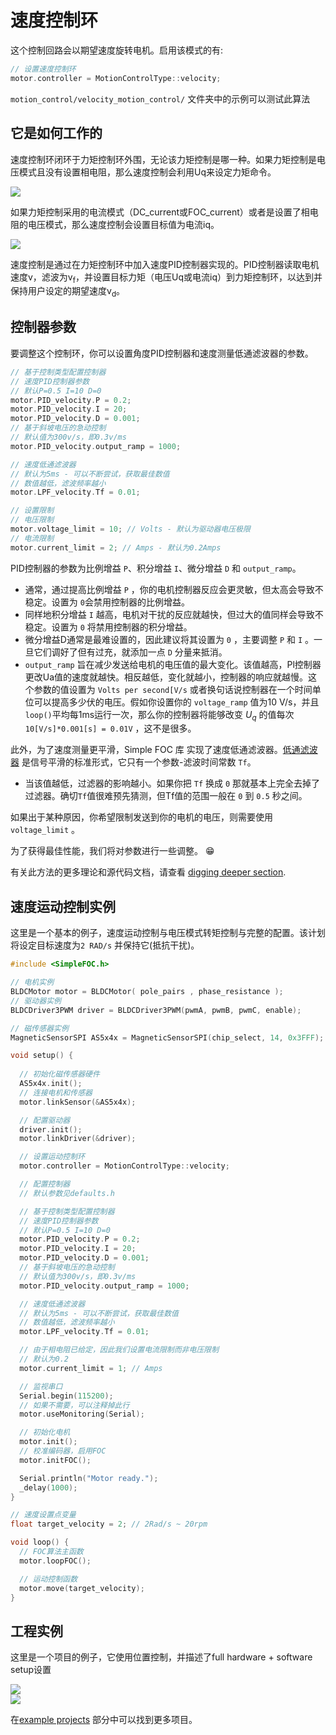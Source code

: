
# 速度控制环
这个控制回路会以期望速度旋转电机。启用该模式的有:
```cpp
// 设置速度控制环
motor.controller = MotionControlType::velocity;
```
 `motion_control/velocity_motion_control/` 文件夹中的示例可以测试此算法


## 它是如何工作的
速度控制环闭环于力矩控制环外围，无论该力矩控制是哪一种。如果力矩控制是电压模式且没有设置相电阻，那么速度控制会利用Uq来设定力矩命令。

<img src="extras/Images/velocity_loop_v.png" >

如果力矩控制采用的电流模式（DC_current或FOC_current）或者是设置了相电阻的电压模式，那么速度控制会设置目标值为电流iq。

<img src="extras/Images/velocity_loop_i.png" >

速度控制是通过在力矩控制环中加入速度PID控制器实现的。PID控制器读取电机速度v，滤波为v<sub>f</sub>，并设置目标力矩（电压Uq或电流iq）到力矩控制环，以达到并保持用户设定的期望速度v<sub>d</sub>。

## 控制器参数
要调整这个控制环，你可以设置角度PID控制器和速度测量低通滤波器的参数。
``` cpp
// 基于控制类型配置控制器
// 速度PID控制器参数
// 默认P=0.5 I=10 D=0
motor.PID_velocity.P = 0.2;
motor.PID_velocity.I = 20;
motor.PID_velocity.D = 0.001;
// 基于斜坡电压的急动控制
// 默认值为300v/s，即0.3v/ms
motor.PID_velocity.output_ramp = 1000;

// 速度低通滤波器
// 默认为5ms - 可以不断尝试，获取最佳数值
// 数值越低，滤波频率越小
motor.LPF_velocity.Tf = 0.01;

// 设置限制
// 电压限制
motor.voltage_limit = 10; // Volts - 默认为驱动器电压极限
// 电流限制 
motor.current_limit = 2; // Amps - 默认为0.2Amps
```
 PID控制器的参数为比例增益 `P`、积分增益 `I`、微分增益 `D` 和 `output_ramp`。

- 通常，通过提高比例增益 `P` ，你的电机控制器反应会更灵敏，但太高会导致不稳定。设置为 `0`会禁用控制器的比例增益。
- 同样地积分增益 `I` 越高，电机对干扰的反应就越快，但过大的值同样会导致不稳定。设置为 `0` 将禁用控制器的积分增益。
- 微分增益D通常是最难设置的，因此建议将其设置为 `0` ，主要调整 `P` 和 `I` 。一旦它们调好了但有过充，就添加一点 `D` 分量来抵消。
- `output_ramp` 旨在减少发送给电机的电压值的最大变化。该值越高，Pl控制器更改Ua值的速度就越快。相反越低，变化就越小，控制器的响应就越慢。这个参数的值设置为 `Volts per second[V/s` 或者换句话说控制器在一个时间单位可以提高多少伏的电压。假如你设置你的 `voltage_ramp` 值为10 V/s，并且`loop()`平均每1ms运行一次，那么你的控制器将能够改变 <i>U<sub>q</sub></i> 的值每次`10[V/s]*0.001[s] = 0.01V` ，这不是很多。

此外，为了速度测量更平滑，Simple FOC 库 实现了速度低通滤波器。[低通滤波器](https://en.wikipedia.org/wiki/Low-pass_filter) 是信号平滑的标准形式，它只有一个参数-滤波时间常数 `Tf`。
- 当该值越低，过滤器的影响越小。如果你把 `Tf` 换成 `0` 那就基本上完全去掉了过滤器。确切`Tf`值很难预先猜测，但Tf值的范围一般在 `0` 到 `0.5` 秒之间。

如果出于某种原因，你希望限制发送到你的电机的电压，则需要使用 `voltage_limit` 。

为了获得最佳性能，我们将对参数进行一些调整。 😁

有关此方法的更多理论和源代码文档，请查看 [digging deeper section](digging_deeper).

## 速度运动控制实例

这里是一个基本的例子，速度运动控制与电压模式转矩控制与完整的配置。该计划将设定目标速度为`2 RAD/s` 并保持它(抵抗干扰)。

```cpp
#include <SimpleFOC.h>

// 电机实例
BLDCMotor motor = BLDCMotor( pole_pairs , phase_resistance );
// 驱动器实例
BLDCDriver3PWM driver = BLDCDriver3PWM(pwmA, pwmB, pwmC, enable);

// 磁传感器实例
MagneticSensorSPI AS5x4x = MagneticSensorSPI(chip_select, 14, 0x3FFF);

void setup() {
 
  // 初始化磁传感器硬件
  AS5x4x.init();
  // 连接电机和传感器
  motor.linkSensor(&AS5x4x);

  // 配置驱动器
  driver.init();
  motor.linkDriver(&driver);

  // 设置运动控制环
  motor.controller = MotionControlType::velocity;

  // 配置控制器 
  // 默认参数见defaults.h

  // 基于控制类型配置控制器
  // 速度PID控制器参数
  // 默认P=0.5 I=10 D=0
  motor.PID_velocity.P = 0.2;
  motor.PID_velocity.I = 20;
  motor.PID_velocity.D = 0.001;
  // 基于斜坡电压的急动控制
  // 默认值为300v/s，即0.3v/ms
  motor.PID_velocity.output_ramp = 1000;

  // 速度低通滤波器
  // 默认为5ms - 可以不断尝试，获取最佳数值
  // 数值越低，滤波频率越小
  motor.LPF_velocity.Tf = 0.01;

  // 由于相电阻已给定，因此我们设置电流限制而非电压限制
  // 默认为0.2
  motor.current_limit = 1; // Amps

  // 监视串口
  Serial.begin(115200);
  // 如果不需要，可以注释掉此行
  motor.useMonitoring(Serial);

  // 初始化电机
  motor.init();
  // 校准编码器，启用FOC
  motor.initFOC();

  Serial.println("Motor ready.");
  _delay(1000);
}

// 速度设置点变量
float target_velocity = 2; // 2Rad/s ~ 20rpm

void loop() {
  // FOC算法主函数
  motor.loopFOC();

  // 运动控制函数
  motor.move(target_velocity);
}
```

## 工程实例
这里是一个项目的例子，它使用位置控制，并描述了full hardware + software setup设置


<div class="image_icon width30">
    <a href="velocity_control_example">
        <img src="extras/Images/uno_l6234_velocity.jpg"  >
        <i class="fa fa-external-link-square fa-2x"></i>
    </a>
</div>
<div class="image_icon width30">
    <a href="gimbal_velocity_example">
        <img src="extras/Images/hmbgc_v22_velocity_control.jpg" >
        <i class="fa fa-external-link-square fa-2x"></i>
    </a>
</div>

在[example projects](example_projects) 部分中可以找到更多项目。